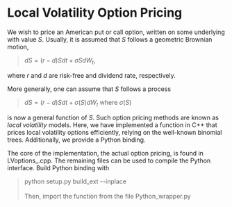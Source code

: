 
# Local Volatility Option Pricing

We wish to price an American put or call option, written on some underlying with value $S$. 
Usually, it is assumed that $S$ follows a geometric Brownian motion, 

>	$dS = (r-d) S dt + \sigma S dW_t$,

where $r$ and $d$ are risk-free and dividend rate, respectively. 

More generally, one can assume that $S$ follows a process  

> $dS = (r-d) S dt + \sigma(S) dW_t$ where $\sigma(S)$ 

is now a general function of $S$. 
Such option pricing methods are known as *local volatility* models. 
Here, we have implemented a function in C++ that prices local volatility options efficiently, 
relying on the well-known binomial trees. Additionally, we provide a Python binding. 

The core of the implementation, the actual option pricing, is found in LVoptions_.cpp. 
The remaining files can be used to compile the Python interface. 
Build Python binding with <br>
>	python setup.py build_ext --inplace <br>	
Then, import the function from the file Python_wrapper.py